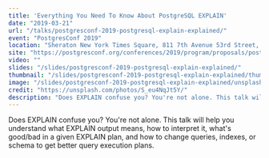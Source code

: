 ```yaml
---
title: 'Everything You Need To Know About PostgreSQL EXPLAIN'
date: "2019-03-21"
url: "/talks/postgresconf-2019-postgresql-explain-explained/"
event: "PostgresConf 2019"
location: "Sheraton New York Times Square, 811 7th Avenue 53rd Street, New York, New York 10019, United States"
site: "https://postgresconf.org/conferences/2019/program/proposals/postgresql-explain-explained"
video: ""
slides: "/slides/postgresconf-2019-postgresql-explain-explained/"
thumbnail: "/slides/postgresconf-2019-postgresql-explain-explained/thumbnail.jpg"
image: "/slides/postgresconf-2019-postgresql-explain-explained/unsplash-photos-S_eu4NqJt5Y.jpg"
credit: "https://unsplash.com/photos/S_eu4NqJt5Y/"
description: "Does EXPLAIN confuse you? You're not alone. This talk will help you understand what EXPLAIN output means, how to interpret it, what's good/bad in a given EXPLAIN plan, and how to change queries, indexes, or schema to get better query execution plans."
---
```

Does EXPLAIN confuse you? You're not alone. This talk will help you understand what EXPLAIN output means, how to interpret it, what's good/bad in a given EXPLAIN plan, and how to change queries, indexes, or schema to get better query execution plans.
<!--more-->